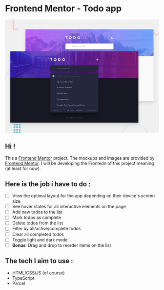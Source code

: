 # Frontend Mentor - Todo app

![Design preview for the Todo app coding challenge](./design/desktop-preview.jpg)

## Hi !

This a [Frontend Mentor](https://www.frontendmentor.io/) project.
The mockups and images are provided by [Frontend Mentor](https://www.frontendmentor.io/).
I will be developing the Frontedn of this project meaning (at least for now).

## Here is the job i have to do :

-   [ ] View the optimal layout for the app depending on their device's screen size
-   [ ] See hover states for all interactive elements on the page
-   [ ] Add new todos to the list
-   [ ] Mark todos as complete
-   [ ] Delete todos from the list
-   [ ] Filter by all/active/complete todos
-   [ ] Clear all completed todos
-   [ ] Toggle light and dark mode
-   [ ] **Bonus**: Drag and drop to reorder items on the list

## The tech I aim to use :

-   HTML/CSS/JS (of course)
-   TypeScript
-   Parcel
